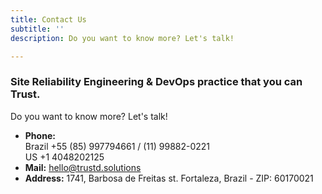 ```yaml
---
title: Contact Us
subtitle: ''
description: Do you want to know more? Let's talk!

---
```

### Site Reliability Engineering & DevOps practice that you can Trust.

Do you want to know more? Let's talk!

* **Phone:**  
  Brazil  +55 (85) 997794661 / (11) 99882-0221  
  US +1 4048202125
* **Mail:** hello@trustd.solutions
* **Address:** 1741, Barbosa de Freitas st. Fortaleza, Brazil - ZIP: 60170021